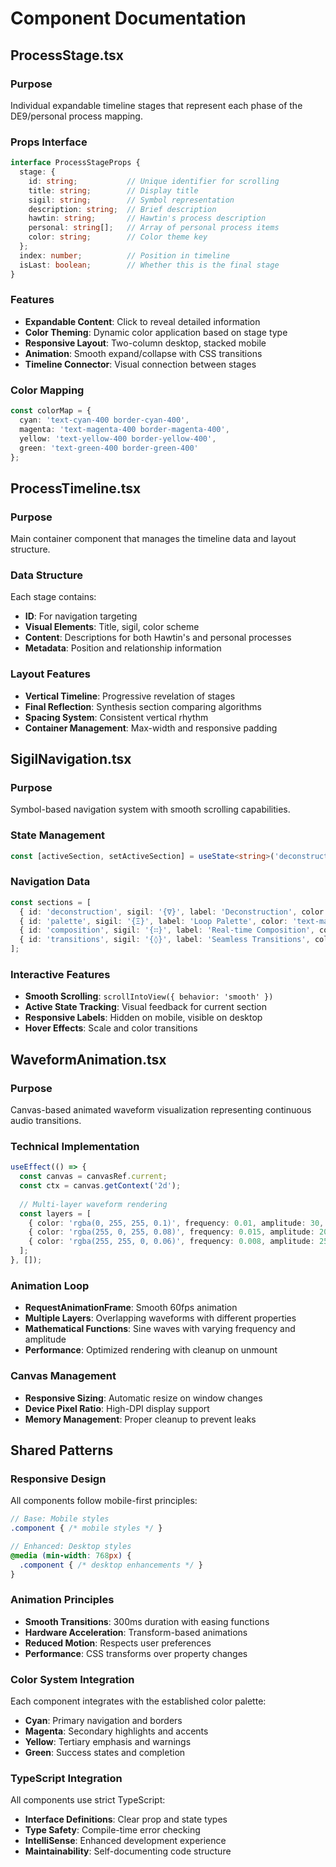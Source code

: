 
# Component Documentation

## ProcessStage.tsx

### Purpose
Individual expandable timeline stages that represent each phase of the DE9/personal process mapping.

### Props Interface
```typescript
interface ProcessStageProps {
  stage: {
    id: string;           // Unique identifier for scrolling
    title: string;        // Display title
    sigil: string;        // Symbol representation
    description: string;  // Brief description
    hawtin: string;       // Hawtin's process description
    personal: string[];   // Array of personal process items
    color: string;        // Color theme key
  };
  index: number;          // Position in timeline
  isLast: boolean;        // Whether this is the final stage
}
```

### Features
- **Expandable Content**: Click to reveal detailed information
- **Color Theming**: Dynamic color application based on stage type
- **Responsive Layout**: Two-column desktop, stacked mobile
- **Animation**: Smooth expand/collapse with CSS transitions
- **Timeline Connector**: Visual connection between stages

### Color Mapping
```typescript
const colorMap = {
  cyan: 'text-cyan-400 border-cyan-400',
  magenta: 'text-magenta-400 border-magenta-400', 
  yellow: 'text-yellow-400 border-yellow-400',
  green: 'text-green-400 border-green-400'
};
```

## ProcessTimeline.tsx

### Purpose
Main container component that manages the timeline data and layout structure.

### Data Structure
Each stage contains:
- **ID**: For navigation targeting
- **Visual Elements**: Title, sigil, color scheme
- **Content**: Descriptions for both Hawtin's and personal processes
- **Metadata**: Position and relationship information

### Layout Features
- **Vertical Timeline**: Progressive revelation of stages
- **Final Reflection**: Synthesis section comparing algorithms
- **Spacing System**: Consistent vertical rhythm
- **Container Management**: Max-width and responsive padding

## SigilNavigation.tsx

### Purpose
Symbol-based navigation system with smooth scrolling capabilities.

### State Management
```typescript
const [activeSection, setActiveSection] = useState<string>('deconstruction');
```

### Navigation Data
```typescript
const sections = [
  { id: 'deconstruction', sigil: '{∇}', label: 'Deconstruction', color: 'text-cyan-400' },
  { id: 'palette', sigil: '{Ξ}', label: 'Loop Palette', color: 'text-magenta-400' },
  { id: 'composition', sigil: '{∷}', label: 'Real-time Composition', color: 'text-yellow-400' },
  { id: 'transitions', sigil: '{◊}', label: 'Seamless Transitions', color: 'text-green-400' }
];
```

### Interactive Features
- **Smooth Scrolling**: `scrollIntoView({ behavior: 'smooth' })`
- **Active State Tracking**: Visual feedback for current section
- **Responsive Labels**: Hidden on mobile, visible on desktop
- **Hover Effects**: Scale and color transitions

## WaveformAnimation.tsx

### Purpose
Canvas-based animated waveform visualization representing continuous audio transitions.

### Technical Implementation
```typescript
useEffect(() => {
  const canvas = canvasRef.current;
  const ctx = canvas.getContext('2d');
  
  // Multi-layer waveform rendering
  const layers = [
    { color: 'rgba(0, 255, 255, 0.1)', frequency: 0.01, amplitude: 30, speed: 0.02 },
    { color: 'rgba(255, 0, 255, 0.08)', frequency: 0.015, amplitude: 20, speed: 0.015 },
    { color: 'rgba(255, 255, 0, 0.06)', frequency: 0.008, amplitude: 25, speed: 0.025 }
  ];
}, []);
```

### Animation Loop
- **RequestAnimationFrame**: Smooth 60fps animation
- **Multiple Layers**: Overlapping waveforms with different properties
- **Mathematical Functions**: Sine waves with varying frequency and amplitude
- **Performance**: Optimized rendering with cleanup on unmount

### Canvas Management
- **Responsive Sizing**: Automatic resize on window changes
- **Device Pixel Ratio**: High-DPI display support
- **Memory Management**: Proper cleanup to prevent leaks

## Shared Patterns

### Responsive Design
All components follow mobile-first principles:
```scss
// Base: Mobile styles
.component { /* mobile styles */ }

// Enhanced: Desktop styles  
@media (min-width: 768px) {
  .component { /* desktop enhancements */ }
}
```

### Animation Principles
- **Smooth Transitions**: 300ms duration with easing functions
- **Hardware Acceleration**: Transform-based animations
- **Reduced Motion**: Respects user preferences
- **Performance**: CSS transforms over property changes

### Color System Integration
Each component integrates with the established color palette:
- **Cyan**: Primary navigation and borders
- **Magenta**: Secondary highlights and accents  
- **Yellow**: Tertiary emphasis and warnings
- **Green**: Success states and completion

### TypeScript Integration
All components use strict TypeScript:
- **Interface Definitions**: Clear prop and state types
- **Type Safety**: Compile-time error checking
- **IntelliSense**: Enhanced development experience
- **Maintainability**: Self-documenting code structure

